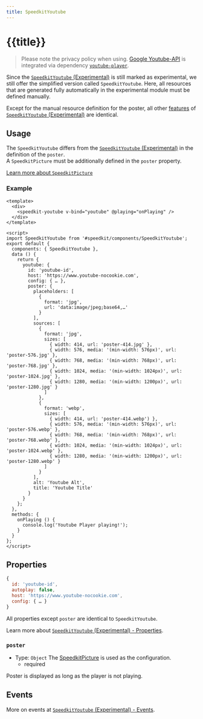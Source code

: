 ```yaml
---
title: SpeedkitYoutube
---
```

# {{title}}

> Please note the privacy policy when using. [Google Youtube-API](https://developers.google.com/youtube/v3) is integrated via dependency [`youtube-player`](https://www.npmjs.com/package/youtube-player).

Since the [`SpeedkitYoutube` (Experimental)](/v1/guide/components/experimental-speedkit-youtube) is still marked as experimental, we still offer the simplified version called `SpeedkitYoutube`. Here, all resources that are generated fully automatically in the experimental module must be defined manually.

Except for the manual resource definition for the poster, all other [features](/v1/guide/components/experimental-speedkit-youtube#features) of [`SpeedkitYoutube` (Experimental)](/v1/guide/components/experimental-speedkit-youtube) are identical.

## Usage

The `SpeedkitYoutube` differs from the [`SpeedkitYoutube` (Experimental)](/v1/guide/components/experimental-speedkit-youtube) in the definition of the `poster`.  
A `SpeedkitPicture` must be additionally defined in the `poster` property.

[Learn more about `SpeedkitPicture`](/v1/guide/components/speedkit-picture)

### Example

````vue
<template>
  <div>
    <speedkit-youtube v-bind="youtube" @playing="onPlaying" />
  </div>
</template>

<script>
import SpeedkitYoutube from '#speedkit/components/SpeedkitYoutube';
export default {
  components: { SpeedkitYoutube },
  data () {
    return {
      youtube: {
        id: 'youtube-id',
        host: 'https://www.youtube-nocookie.com',
        config: { … },
        poster: {
          placeholders: [
            {
              format: 'jpg',
              url: 'data:image/jpeg;base64,…'
            }
          ],
          sources: [
            {
              format: 'jpg',
              sizes: [
                { width: 414, url: 'poster-414.jpg' },
                { width: 576, media: '(min-width: 576px)', url: 'poster-576.jpg' },
                { width: 768, media: '(min-width: 768px)', url: 'poster-768.jpg' },
                { width: 1024, media: '(min-width: 1024px)', url: 'poster-1024.jpg' },
                { width: 1280, media: '(min-width: 1200px)', url: 'poster-1280.jpg' }
              ]
            },
            {
              format: 'webp',
              sizes: [
                { width: 414, url: 'poster-414.webp') },
                { width: 576, media: '(min-width: 576px)', url: 'poster-576.webp' },
                { width: 768, media: '(min-width: 768px)', url: 'poster-768.webp' },
                { width: 1024, media: '(min-width: 1024px)', url: 'poster-1024.webp' },
                { width: 1280, media: '(min-width: 1200px)', url: 'poster-1280.webp' }
              ]
            }
          ],
          alt: 'Youtube Alt',
          title: 'Youtube Title'
        }
      }
    };
  },
  methods: {
    onPlaying () {
      console.log('Youtube Player playing!');
    }
  }
};
</script>
````

## Properties

````js
{
  id: 'youtube-id',
  autoplay: false,
  host: 'https://www.youtube-nocookie.com',
  config: { … }
}
````

All properties except `poster` are identical to `SpeedkitYoutube`.

Learn more about [`SpeedkitYoutube` (Experimental) - Properties](/v1/guide/components/experimental-speedkit-youtube#events).

### `poster`

- Type: `Object` The [SpeedkitPicture](/v1/guide/components/speedkit-picture) is used as the configuration.
  - <badge>required</badge>

Poster is displayed as long as the player is not playing.

## Events

More on events at [`SpeedkitYoutube` (Experimental) - Events](/v1/guide/components/experimental-speedkit-youtube#events).
